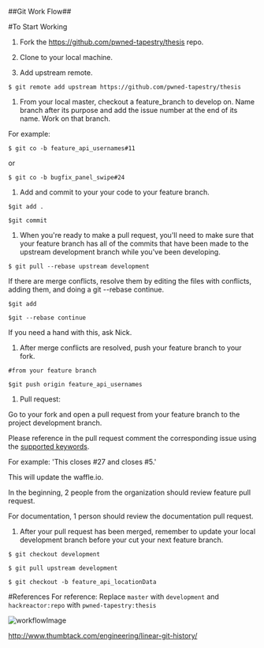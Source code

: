 ##Git Work Flow##

#To Start Working

1. Fork the https://github.com/pwned-tapestry/thesis repo.

1. Clone to your local machine.

1. Add upstream remote.

`$ git remote add upstream https://github.com/pwned-tapestry/thesis`

1. From your local master, checkout a feature_branch to develop on. Name branch after its purpose and add the issue number at the end of its name. Work on that branch.

For example: 

`$ git co -b feature_api_usernames#11`

or

`$ git co -b bugfix_panel_swipe#24`

1. Add and commit to your your code to your feature branch.

`$git add .`

`$git commit `

1. When you're ready to make a pull request, you'll need to make sure that your feature branch has all of the commits that have been made to the upstream development branch while you've been developing.

`$ git pull --rebase upstream development`

If there are merge conflicts, resolve them by editing the files with conflicts, adding them, and doing a git --rebase continue.

`$git add `

`$git --rebase continue`

If you need a hand with this, ask Nick.

1. After merge conflicts are resolved, push your feature branch to your fork.

`#from your feature branch`

`$git push origin feature_api_usernames`

1. Pull request:

Go to your fork and open a pull request from your feature branch to the project development branch.

Please reference in the pull request comment the corresponding issue using the [supported keywords](https://help.github.com/articles/closing-issues-via-commit-messages/).

For example: 'This closes #27 and closes #5.'

This will update the waffle.io.

In the beginning, 2 people from the organization should review feature pull request.

For documentation, 1 person should review the documentation pull request.

1. After your pull request has been merged, remember to update your local development branch before your cut your next feature branch.

`$ git checkout development`

`$ git pull upstream development`

`$ git checkout -b feature_api_locationData`

#References
For reference:
Replace `master` with `development` and `hackreactor:repo` with `pwned-tapestry:thesis`

![workflowImage](http://i.imgur.com/p0e4tQK.png)

http://www.thumbtack.com/engineering/linear-git-history/
